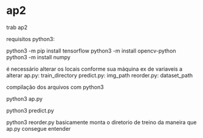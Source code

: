 # ap2
 trab ap2

 requisitos python3:

 python3 -m pip install tensorflow
 python3 -m install opencv-python  
 python3 -m install numpy

é necessário alterar os locais conforme sua máquina
ex de variaveis a alterar 
    ap.py: train_directory
    predict.py: img_path
    reorder.py: dataset_path

compilação dos arquivos com python3

python3 ap.py

python3 predict.py

python3 reorder.py basicamente monta o diretorio de treino da maneira que ap.py consegue entender